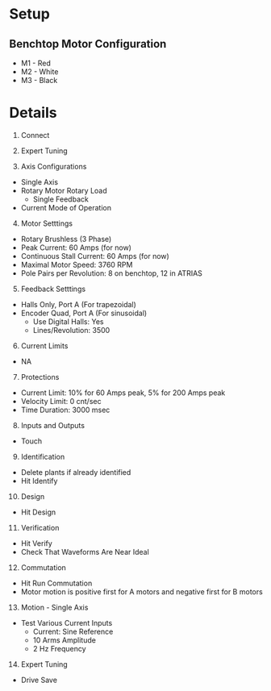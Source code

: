 # Setup #

## Benchtop Motor Configuration ##

  * M1 - Red
  * M2 - White
  * M3 - Black

# Details #
1. Connect

2. Expert Tuning

3. Axis Configurations
  * Single Axis
  * Rotary Motor Rotary Load
    * Single Feedback
  * Current Mode of Operation

4. Motor Setttings
  * Rotary Brushless (3 Phase)
  * Peak Current: 60 Amps (for now)
  * Continuous Stall Current: 60 Amps (for now)
  * Maximal Motor Speed: 3760 RPM
  * Pole Pairs per Revolution: 8 on benchtop, 12 in ATRIAS

5. Feedback Setttings
  * Halls Only, Port A (For trapezoidal)
  * Encoder Quad, Port A (For sinusoidal)
    * Use Digital Halls: Yes
    * Lines/Revolution: 3500

6. Current Limits
  * NA

7. Protections
  * Current Limit: 10% for 60 Amps peak, 5% for 200 Amps peak
  * Velocity Limit: 0 cnt/sec
  * Time Duration: 3000 msec

8. Inputs and Outputs
  * Touch

9. Identification
  * Delete plants if already identified
  * Hit Identify

10. Design
  * Hit Design

11. Verification
  * Hit Verify
  * Check That Waveforms Are Near Ideal

12. Commutation
  * Hit Run Commutation
  * Motor motion is positive first for A motors and negative first for B motors

13. Motion - Single Axis
  * Test Various Current Inputs
    * Current: Sine Reference
    * 10 Arms Amplitude
    * 2 Hz Frequency

14. Expert Tuning
  * Drive Save
